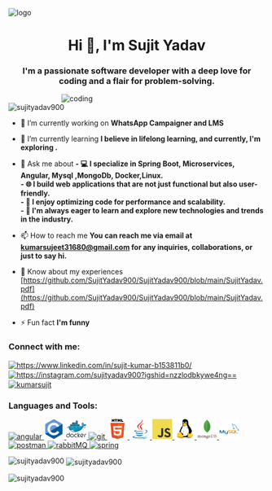 ![logo](https://media.licdn.com/dms/image/D4D16AQF_Z3q2Eq8uEA/profile-displaybackgroundimage-shrink_350_1400/0/1696791921151?e=1704326400&v=beta&t=w5BTOV1Xev6JQ3pyTupCERvcRq95UJrh3cTkqcwcRQA)
<h1 align="center">Hi 👋, I'm Sujit Yadav</h1>
<h3 align="center">I'm a passionate software developer with a deep love for coding and a flair for problem-solving.</h3>


<img align="right" alt="coding" width="400" src="https://user-images.githubusercontent.com/55389276/140866485-8fb1c876-9a8f-4d6a-98dc-08c4981eaf70.gif">


<p align="left"> <img src="https://komarev.com/ghpvc/?username=sujityadav900&label=Profile%20views&color=0e75b6&style=flat" alt="sujityadav900" /> </p>

- 🔭 I’m currently working on **WhatsApp Campaigner and LMS**

- 🌱 I’m currently learning **I believe in lifelong learning, and currently, I'm exploring .**

- 💬 Ask me about **- 💻 I specialize in Spring Boot, Microservices, Angular, Mysql ,MongoDb, Docker,Linux.<br> - 🌐 I build web applications that are not just functional but also user-friendly. <br> - 🚀 I enjoy optimizing code for performance and scalability. <br> - 🧠 I'm always eager to learn and explore new technologies and trends in the industry.**

- 📫 How to reach me **You can reach me via email at kumarsujeet31680@gmail.com for any inquiries, collaborations, or just to say hi.**

- 📄 Know about my experiences [https://github.com/SujitYadav900/SujitYadav900/blob/main/SujitYadav.pdf](https://github.com/SujitYadav900/SujitYadav900/blob/main/SujitYadav.pdf)

- ⚡ Fun fact **I'm funny**

<h3 align="left">Connect with me:</h3>
<p align="left">
<a href="https://linkedin.com/in/sujit-kumar-b153811b0/" target="blank"><img align="center" src="https://raw.githubusercontent.com/rahuldkjain/github-profile-readme-generator/master/src/images/icons/Social/linked-in-alt.svg" alt="https://www.linkedin.com/in/sujit-kumar-b153811b0/" height="30" width="40" /></a>
<a href="https://instagram.com/sujityadav900?igshid=nzzlodbkywe4ng==" target="blank"><img align="center" src="https://raw.githubusercontent.com/rahuldkjain/github-profile-readme-generator/master/src/images/icons/Social/instagram.svg" alt="https://instagram.com/sujityadav900?igshid=nzzlodbkywe4ng==" height="30" width="40" /></a>
<a href="https://medium.com/kumarsujit" target="blank"><img align="center" src="https://raw.githubusercontent.com/rahuldkjain/github-profile-readme-generator/master/src/images/icons/Social/medium.svg" alt="kumarsujit" height="30" width="40" /></a>
</p>

<h3 align="left">Languages and Tools:</h3>
<p align="left"> <a href="https://angular.io" target="_blank" rel="noreferrer"> <img src="https://angular.io/assets/images/logos/angular/angular.svg" alt="angular" width="40" height="40"/> </a> <a href="https://www.cprogramming.com/" target="_blank" rel="noreferrer"> <img src="https://raw.githubusercontent.com/devicons/devicon/master/icons/c/c-original.svg" alt="c" width="40" height="40"/> </a> <a href="https://www.docker.com/" target="_blank" rel="noreferrer"> <img src="https://raw.githubusercontent.com/devicons/devicon/master/icons/docker/docker-original-wordmark.svg" alt="docker" width="40" height="40"/> </a> <a href="https://git-scm.com/" target="_blank" rel="noreferrer"> <img src="https://www.vectorlogo.zone/logos/git-scm/git-scm-icon.svg" alt="git" width="40" height="40"/> </a> <a href="https://www.w3.org/html/" target="_blank" rel="noreferrer"> <img src="https://raw.githubusercontent.com/devicons/devicon/master/icons/html5/html5-original-wordmark.svg" alt="html5" width="40" height="40"/> </a> <a href="https://www.java.com" target="_blank" rel="noreferrer"> <img src="https://raw.githubusercontent.com/devicons/devicon/master/icons/java/java-original.svg" alt="java" width="40" height="40"/> </a> <a href="https://developer.mozilla.org/en-US/docs/Web/JavaScript" target="_blank" rel="noreferrer"> <img src="https://raw.githubusercontent.com/devicons/devicon/master/icons/javascript/javascript-original.svg" alt="javascript" width="40" height="40"/> </a> <a href="https://www.linux.org/" target="_blank" rel="noreferrer"> <img src="https://raw.githubusercontent.com/devicons/devicon/master/icons/linux/linux-original.svg" alt="linux" width="40" height="40"/> </a> <a href="https://www.mongodb.com/" target="_blank" rel="noreferrer"> <img src="https://raw.githubusercontent.com/devicons/devicon/master/icons/mongodb/mongodb-original-wordmark.svg" alt="mongodb" width="40" height="40"/> </a> <a href="https://www.mysql.com/" target="_blank" rel="noreferrer"> <img src="https://raw.githubusercontent.com/devicons/devicon/master/icons/mysql/mysql-original-wordmark.svg" alt="mysql" width="40" height="40"/> </a> <a href="https://postman.com" target="_blank" rel="noreferrer"> <img src="https://www.vectorlogo.zone/logos/getpostman/getpostman-icon.svg" alt="postman" width="40" height="40"/> </a> <a href="https://www.rabbitmq.com" target="_blank" rel="noreferrer"> <img src="https://www.vectorlogo.zone/logos/rabbitmq/rabbitmq-icon.svg" alt="rabbitMQ" width="40" height="40"/> </a> <a href="https://spring.io/" target="_blank" rel="noreferrer"> <img src="https://www.vectorlogo.zone/logos/springio/springio-icon.svg" alt="spring" width="40" height="40"/> </a> </p>

<p><img align="left" src="https://github-readme-stats.vercel.app/api/top-langs?username=sujityadav900&show_icons=true&locale=en&layout=compact" alt="sujityadav900" /></p>

<p>&nbsp;<img align="center" src="https://github-readme-stats.vercel.app/api?username=sujityadav900&show_icons=true&locale=en" alt="sujityadav900" /></p>

<p><img align="center" src="https://github-readme-streak-stats.herokuapp.com/?user=sujityadav900&" alt="sujityadav900" /></p>
